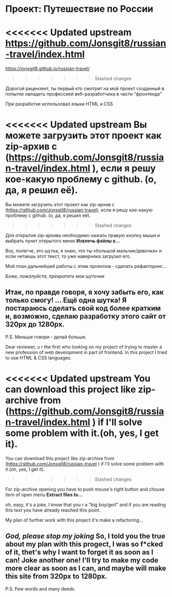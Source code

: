 # Проект: Путешествие по России

<<<<<<< Updated upstream
https://github.com/Jonsgit8/russian-travel/index.html 
=======
https://jonsgit8.github.io/russian-travel/
>>>>>>> Stashed changes

Дорогой рицензент, ты первый кто смотрит на мой проект созданный в попытке овладеть профессией веб-разработчика в части "фронтенда"

При разработке использовал языки HTML и CSS

<<<<<<< Updated upstream
Вы можете загрузить этот проект как zip-архив с (https://github.com/Jonsgit8/russian-travel/index.html ), если я решу кое-какую проблему с github. (о, да, я решил её).
=======
Вы можете загрузить этот проект как zip-архив с (https://github.com/Jonsgit8/russian-travel), если я решу кое-какую проблему с github. (о, да, я решил её).
>>>>>>> Stashed changes

Для открытия zip-архива необходимо нажать правую кнопку мыши и выбрать пункт открытого меню **Извлечь файлы в...**

Воу, полегче, это шутка, я знаю, что ты «большой мальчик/девочка» и если читаешь этот текст, то уже наверняка загрузил его.

Мой план дальнейшей работы с этим проектом - сделать рефакторинг...

*Боже, пожалуйста, прекратите мои шуточки*

Итак, по правде говоря, я хочу забыть его, как только смогу! ... Ещё одна шутка!
Я постараюсь сделать свой код более кратким и, возможно, сделаю разработку этого сайт от 320px до 1280px.
------
P.S. Меньше говори - делай больше.


Dear reviewer, u r the first who looking on my project of trying to master a new profession of web development in part of frontend.
In this project I tried to use HTML & CSS languages.

<<<<<<< Updated upstream
You can download this project like zip-archive from (https://github.com/Jonsgit8/russian-travel/index.html ) if I'll solve some problem with it.(oh, yes, I get it).
=======
You can download this project like zip-archive from (https://github.com/Jonsgit8/russian-travel ) if I'll solve some problem with it.(oh, yes, I get it).
>>>>>>> Stashed changes

For zip-archive opening you have to push mouse's right button and chouse item of open menu **Extract files to...**

oh, easy, it's a joke, I know that you r a "big boy/gerl" and if you are reading this text you have already reached this point.

My plan of further work with this project it's make a refactoring...

*God, please stop my joking*
So, I told you the true about my plan with this progect, I was so f*cked of it, thet's why I want to forget it as soon as I can! Joke another one!
I'll try to make my code more clear as soon as I can, and maybe will make this site from 320px to 1280px.
------ 
P.S. Few words and many deeds.